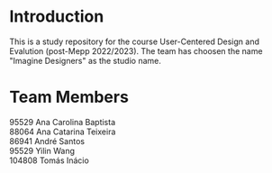 # Introduction
This is a study repository for the course User-Centered Design and Evalution (post-Mepp 2022/2023). 
The team has choosen the name "Imagine Designers" as the studio name.
# Team Members
95529  Ana Carolina Baptista <br />
88064  Ana Catarina Teixeira <br />
86941  André Santos <br />
95529  Yilin Wang <br />
104808 Tomás Inácio <br />
